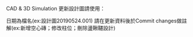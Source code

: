 CAD & 3D Simulation
更新設計圖請使用：

日期為檔名(ex:設計圖20190524.001)
請在更新資料後於Commit changes做註解(ex:新增空心磚；修改柱位；刪除盪鞦韆設計)
